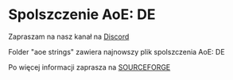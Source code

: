 # Spolszczenie AoE: DE

<p>Zapraszam na nasz kanał na <a href="https://discord.gg/Br2bxKF5sp">Discord</a></p>

Folder "aoe strings" zawiera najnowszy plik spolszczenia AoE: DE

Po więcej informacji zaprasza na <a href="https://sourceforge.net/p/mody-aoe-wszystkie-wersje/wiki/G%C5%82%C3%B3wna/">SOURCEFORGE</a>
